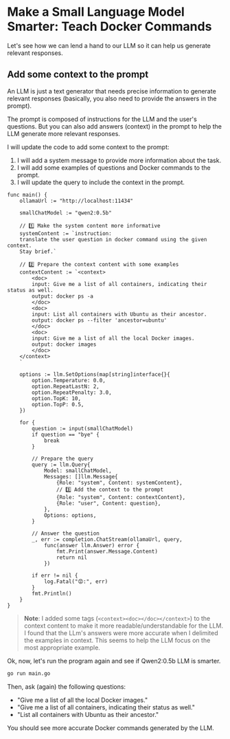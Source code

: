 # Make a Small Language Model Smarter: Teach Docker Commands

Let's see how we can lend a hand to our LLM so it can help us generate relevant responses.

## Add some context to the prompt

An LLM is just a text generator that needs precise information to generate relevant responses (basically, you also need to provide the answers in the prompt).

The prompt is composed of instructions for the LLM and the user's questions.
But you can also add answers (context) in the prompt to help the LLM generate more relevant responses.

I will update the code to add some context to the prompt:

1. I will add a system message to provide more information about the task.
2. I will add some examples of questions and Docker commands to the prompt.
3. I will update the query to include the context in the prompt.

```golang
func main() {
	ollamaUrl := "http://localhost:11434"

	smallChatModel := "qwen2:0.5b"

	// 1️⃣ Make the system content more informative
	systemContent := `instruction: 
	translate the user question in docker command using the given context.
	Stay brief.`

	// 2️⃣ Prepare the context content with some examples
	contextContent := `<context>
		<doc>
		input: Give me a list of all containers, indicating their status as well.
		output: docker ps -a
		</doc>
		<doc>
		input: List all containers with Ubuntu as their ancestor.
		output: docker ps --filter 'ancestor=ubuntu'
		</doc>
		<doc>
		input: Give me a list of all the local Docker images.
		output: docker images
		</doc>
	</context>
	`

	options := llm.SetOptions(map[string]interface{}{
		option.Temperature: 0.0,
		option.RepeatLastN: 2,
		option.RepeatPenalty: 3.0,
		option.TopK: 10,
		option.TopP: 0.5,
	})

	for {
		question := input(smallChatModel)
		if question == "bye" {
			break
		}

		// Prepare the query
		query := llm.Query{
			Model: smallChatModel,
			Messages: []llm.Message{
				{Role: "system", Content: systemContent},
				// 3️⃣ Add the context to the prompt
				{Role: "system", Content: contextContent},
				{Role: "user", Content: question},
			},
			Options: options,
		}

		// Answer the question
		_, err := completion.ChatStream(ollamaUrl, query,
			func(answer llm.Answer) error {
				fmt.Print(answer.Message.Content)
				return nil
			})

		if err != nil {
			log.Fatal("😡:", err)
		}
		fmt.Println()
	}
}
```
> **Note**: I added some tags (`<context><doc></doc></context>`) to the context content to make it more readable/understandable for the LLM. I found that the LLm's answers were more accurate when I delimited the examples in context. This seems to help the LLM focus on the most appropriate example.


Ok, now, let's run the program again and see if Qwen2:0.5b LLM is smarter.

```bash
go run main.go
```

Then, ask (again) the following questions:

- "Give me a list of all the local Docker images."
- "Give me a list of all containers, indicating their status as well."
- "List all containers with Ubuntu as their ancestor."

You should see more accurate Docker commands generated by the LLM.
